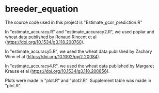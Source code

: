 # breeder_equation


The source code used in this project is "Estimate_gcor_prediction.R"

In "estimate_accuracy.R" and "estimate_accuracy2.R",  we used poplar and wheat data published by Renaud Rincent et al (https://doi.org/10.1534/g3.118.200760).  

In "estimate_accuracy5.R", we used the wheat data published by Zachary Winn et al (https://doi.org/10.1002/ppj2.20084).

In "estimate_accuracy4.R", we used the wheat data published by Margaret Krause et al (https://doi.org/10.1534/g3.118.200856). 

Plots were made in "plot.R" and "plot2.R". Supplement table was made in "plot.R". 
